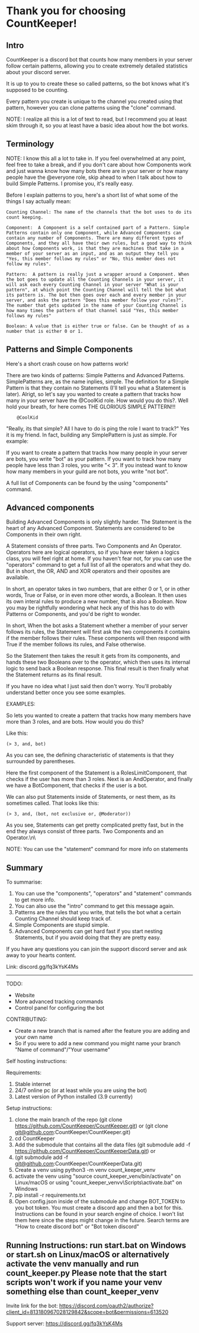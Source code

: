  # Thank you for choosing CountKeeper!
 
## Intro
CountKeeper is a discord bot that counts how many members in your server follow certain patterns, allowing you to create extremely detailed statistics about your discord server.

It is up to you to create these so called patterns, so the bot knows what it's supposed to be counting.

Every pattern you create is unique to the channel you created using that pattern, however you can clone patterns using the "clone" command.

NOTE: I realize all this is a lot of text to read, but I recommend you at least skim through it, so you at least have a basic idea about how the bot works.

## Terminology

NOTE: I know this all a lot to take in. If you feel overwhelmed at any point, feel free to take a break, and if you don't care about how Components work and just wanna know how many bots there are in your server or how many people have the @everyone role, skip ahead to when I talk about how to build Simple Patterns. I promise you, it's really easy.
        
Before I explain patterns to you, here's a short list of what some of the things I say actually mean:
    
    Counting Channel: The name of the channels that the bot uses to do its count keeping.
    
    Component:  A Component is a self contained part of a Pattern. Simple Patterns contain only one Component, while Advanced Components can contain any number of Components. There are many different types of Components, and they all have their own rules, but a good way to think about how Components work, is that they are machines that take in a member of your server as an input, and as an output they tell you "Yes, this member follows my rules" or "No, this member does not follow my rules".
    
    Pattern:  A pattern is really just a wrapper around a Component. When the bot goes to update all the Counting Channels in your server, it will ask each every Counting Channel in your server "What is your pattern", at which point the Counting Channel will tell the bot what its pattern is. The bot then goes over each and every member in your server, and asks the pattern "Does this member follow your rules?". The number that gets updated in the name of your Counting Channel is how many times the pattern of that channel said "Yes, this member follows my rules"
    
    Boolean: A value that is either true or false. Can be thought of as a number that is either 0 or 1.
    
## Patterns and Simple Components

Here's a short crash couse on how patterns work!

There are two kinds of patterns: Simple Patterns and Advanced Patterns.
SimplePatterns are, as the name inplies, simple.
The definition for a Simple Pattern is that they contain no Statements (I'll tell you what a Statement is later).
Alrigt, so let's say you wanted to create a pattern that tracks how many in your server have the @CoolKid role. How would you do this?.
Well hold your breath, for here comes THE GLORIOUS SIMPLE PATTERN!!!

        @CoolKid


"Really, its that simple? All I have to do is ping the role I want to track?"
Yes it is my friend. In fact, building any SimplePattern is just as simple. For example:

If you want to create a pattern that tracks how many people in your server are bots, you write "bot" as your pattern.
If you want to track how many people have less than 3 roles, you write "< 3".
If you instead want to know how many members in your guild are not bots, you write "not bot".

A full list of Components can be found by the using "components" command.

## Advanced components

Building Advanced Components is only slightly harder. The Statement is the heart of any Advanced Component. Statements are considered to be Components in their own right.

A Statement consists of three parts. Two Components and An Operator. Operators here are logical operators, so if you have ever taken a logics class, you will feel right at home. If you haven't fear not, for you can use the "operators" command to get a full list of all the operators and what they do. But in short, the OR, AND and XOR operators and their oposites are available.

In short, an operator takes in two numbers, that are either 0 or 1, or in other words, True or False, or in even more other words, a Boolean. It then uses its own interal rules to produce a new number, that is also a Boolean. Now you may be rightfully wondering what heck any of this has to do with Patterns or Components, and you'd be right to wonder.

In short, When the bot asks a Statement whether a member of your server follows its rules, the Statement will first ask the two components it contains if the member follows their rules. These components will then respond with True if the member follows its rules, and False otherwise.

So the Statement then takes the result it gets from its components, and hands these two Booleans over to the operator, which then uses its internal logic to send back a Boolean response. This final result is then finally what the Statement returns as its final result.

If you have no idea what I just said then don't worry. You'll probably understand better once you see some examples.


EXAMPLES:

So lets you wanted to create a pattern that tracks how many members have more than 3 roles, and are bots. How would you do this?

Like this:
        
    (> 3, and, bot)
        
As you can see, the defining characteristic of statements is that they surrounded by parentheses.

Here the first component of the Statement is a RolesLimitComponent, that checks if the user has more than 3 roles. Next is an AndOperator, and finally we have a BotComponent, that checks if the user is a bot.


We can also put Statements inside of Statements, or nest them, as its sometimes called. That looks like this:

    (> 3, and, (bot, not exclusive or, @Moderator))
 
As you see, Statements can get pretty complicated pretty fast, but in the end they always consist of three parts. Two Components and an Operator.\n\

NOTE: You can use the "statement" command for more info on statements


## Summary

To summarise:
  1. You can use the \"components\", \"operators\" and \"statement\" commands to get more info.
  2. You can also use the \"intro\" command to get this message again.
  3. Patterns are the rules that you write, that tells the bot what a certain Counting Channel should keep track of.
  4. Simple Components are stupid simple.
  5. Advanced Components can get hard fast if you start nesting Statements, but if you avoid doing that they are pretty easy.
  
If you have any questions you can join the support discord server and ask away to your hearts content.

Link: discord.gg/fq3kYsK4Ms

    
-----------------------------------------------------------------------

TODO:
- Website
- More advanced tracking commands
- Control panel for configuring the bot


CONTRIBUTING:
- Create a new branch that is named after the feature you are adding and your own name
- So if you were to add a new command you might name your branch "Name of command"/"Your username"


Self hosting instructions:

Requirements:
1. Stable internet
2. 24/7 online pc (or at least while you are using the bot)
3. Latest version of Python installed (3.9 currently)


Setup instructions:

1. clone the main branch of the repo (git clone https://github.com/CountKeeper/CountKeeper.git) or (git clone git@github.com:CountKeeper/CountKeeper.git)
2. cd CountKeeper
3. Add the submodule that contains all the data files (git submodule add -f https://github.com/CountKeeper/CountKeeperData.git) or 
4. (git submodule add -f git@github.com:CountKeeper/CountKeeperData.git)
5. Create a venv using python3 -m venv count_keeper_venv
6. activate the venv using "source count_keeper_venv/bin/activate" on Linux/macOS or using "count_keeper_venvv\Scripts\activate.bat" on Windows
7. pip install -r requirements.txt
9. Open config.json inside of the submodule and change BOT_TOKEN to you bot token. You must create a discord app and then a bot for this. Instructions can be found in your search engine of choice. I won't list them here since the steps might change in the future. Search terms are "How to create discord bot" or "Bot token discord"

Running Instructions:
run start.bat on Windows or start.sh on Linux/macOS or alternatively activate the venv manually and run count_keeper.py
Please note that the start scripts won't work if you name your venv something else than count_keeper_venv
----------------------------------------------------------------------

Invite link for the bot:
https://discord.com/oauth2/authorize?client_id=813180967028129842&scope=bot&permissions=613520

Support server:
https://discord.gg/fq3kYsK4Ms
